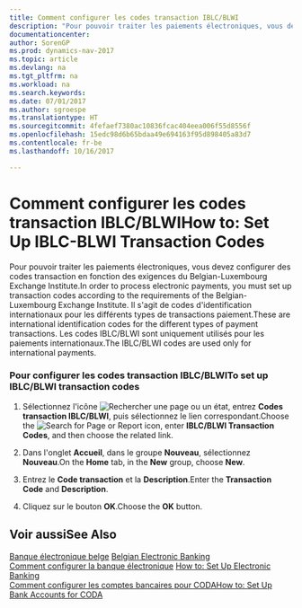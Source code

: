 ```yaml
---
title: Comment configurer les codes transaction IBLC/BLWI
description: "Pour pouvoir traiter les paiements électroniques, vous devez configurer des codes transaction en fonction des exigences du Belgian-Luxembourg Exchange Institute. Il s'agit de codes d'identification internationaux pour les différents types de transactions paiement. Les codes IBLC/BLWI sont uniquement utilisés pour les paiements internationaux."
documentationcenter: 
author: SorenGP
ms.prod: dynamics-nav-2017
ms.topic: article
ms.devlang: na
ms.tgt_pltfrm: na
ms.workload: na
ms.search.keywords: 
ms.date: 07/01/2017
ms.author: sgroespe
ms.translationtype: HT
ms.sourcegitcommit: 4fefaef7380ac10836fcac404eea006f55d8556f
ms.openlocfilehash: 15edc98d6b65bdaa49e694163f95d898405a83d7
ms.contentlocale: fr-be
ms.lasthandoff: 10/16/2017

---
```

# <a name="how-to-set-up-iblc-blwi-transaction-codes"></a><span data-ttu-id="237ab-105">Comment configurer les codes transaction IBLC/BLWI</span><span class="sxs-lookup"><span data-stu-id="237ab-105">How to: Set Up IBLC-BLWI Transaction Codes</span></span>
<span data-ttu-id="237ab-106">Pour pouvoir traiter les paiements électroniques, vous devez configurer des codes transaction en fonction des exigences du Belgian-Luxembourg Exchange Institute.</span><span class="sxs-lookup"><span data-stu-id="237ab-106">In order to process electronic payments, you must set up transaction codes according to the requirements of the Belgian-Luxembourg Exchange Institute.</span></span> <span data-ttu-id="237ab-107">Il s'agit de codes d'identification internationaux pour les différents types de transactions paiement.</span><span class="sxs-lookup"><span data-stu-id="237ab-107">These are international identification codes for the different types of payment transactions.</span></span> <span data-ttu-id="237ab-108">Les codes IBLC/BLWI sont uniquement utilisés pour les paiements internationaux.</span><span class="sxs-lookup"><span data-stu-id="237ab-108">The IBLC/BLWI codes are used only for international payments.</span></span>  
  
### <a name="to-set-up-iblcblwi-transaction-codes"></a><span data-ttu-id="237ab-109">Pour configurer les codes transaction IBLC/BLWI</span><span class="sxs-lookup"><span data-stu-id="237ab-109">To set up IBLC/BLWI transaction codes</span></span>  
  
1.  <span data-ttu-id="237ab-110">Sélectionnez l'icône ![Rechercher une page ou un état](media/ui-search/search_small.png "icône Rechercher une page ou un état"), entrez **Codes transaction IBLC/BLWI**, puis sélectionnez le lien correspondant.</span><span class="sxs-lookup"><span data-stu-id="237ab-110">Choose the ![Search for Page or Report](media/ui-search/search_small.png "Search for Page or Report icon") icon, enter **IBLC/BLWI Transaction Codes**, and then choose the related link.</span></span>  
  
2.  <span data-ttu-id="237ab-111">Dans l'onglet **Accueil**, dans le groupe **Nouveau**, sélectionnez **Nouveau**.</span><span class="sxs-lookup"><span data-stu-id="237ab-111">On the **Home** tab, in the **New** group, choose **New**.</span></span>  
  
3.  <span data-ttu-id="237ab-112">Entrez le **Code transaction** et la **Description**.</span><span class="sxs-lookup"><span data-stu-id="237ab-112">Enter the **Transaction Code** and **Description**.</span></span>  
  
4.  <span data-ttu-id="237ab-113">Cliquez sur le bouton **OK**.</span><span class="sxs-lookup"><span data-stu-id="237ab-113">Choose the **OK** button.</span></span>  
  
## <a name="see-also"></a><span data-ttu-id="237ab-114">Voir aussi</span><span class="sxs-lookup"><span data-stu-id="237ab-114">See Also</span></span>  
 <span data-ttu-id="237ab-115">[Banque électronique belge](belgian-electronic-banking.md) </span><span class="sxs-lookup"><span data-stu-id="237ab-115">[Belgian Electronic Banking](belgian-electronic-banking.md) </span></span>  
 <span data-ttu-id="237ab-116">[Comment configurer la banque électronique](how-to-set-up-electronic-banking.md) </span><span class="sxs-lookup"><span data-stu-id="237ab-116">[How to: Set Up Electronic Banking](how-to-set-up-electronic-banking.md) </span></span>  
 [<span data-ttu-id="237ab-117">Comment configurer les comptes bancaires pour CODA</span><span class="sxs-lookup"><span data-stu-id="237ab-117">How to: Set Up Bank Accounts for CODA</span></span>](how-to-set-up-bank-accounts-for-coda.md)

